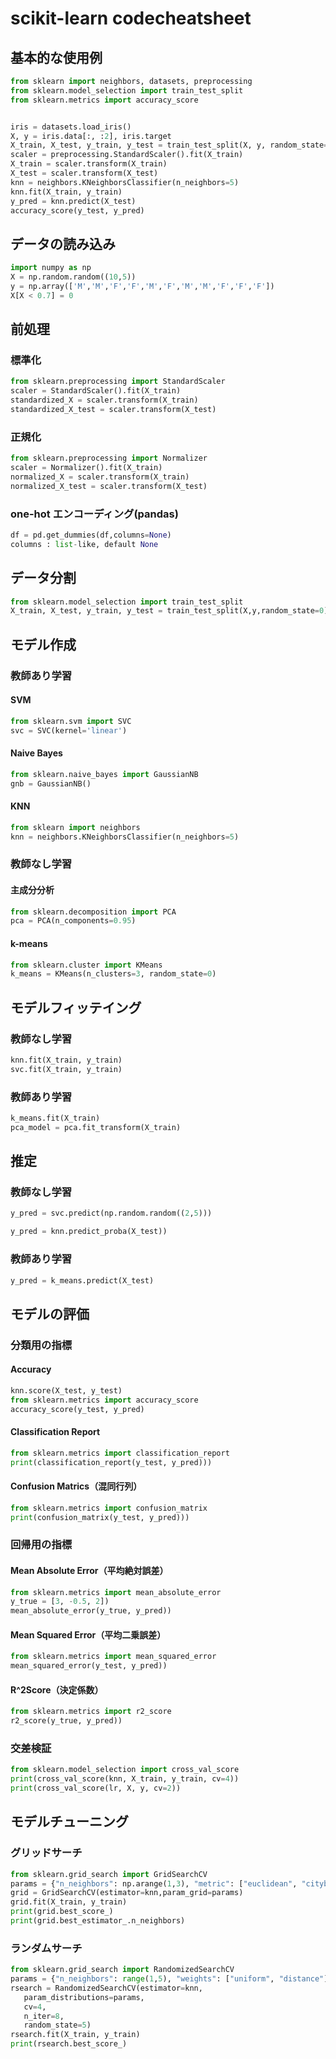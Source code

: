 # scikit-learn codecheatsheet

## 基本的な使用例
```python
from sklearn import neighbors, datasets, preprocessing
from sklearn.model_selection import train_test_split
from sklearn.metrics import accuracy_score


iris = datasets.load_iris()
X, y = iris.data[:, :2], iris.target
X_train, X_test, y_train, y_test = train_test_split(X, y, random_state=33)
scaler = preprocessing.StandardScaler().fit(X_train)
X_train = scaler.transform(X_train)
X_test = scaler.transform(X_test)
knn = neighbors.KNeighborsClassifier(n_neighbors=5)
knn.fit(X_train, y_train)
y_pred = knn.predict(X_test)
accuracy_score(y_test, y_pred)
```

## データの読み込み
```python
import numpy as np
X = np.random.random((10,5))
y = np.array(['M','M','F','F','M','F','M','M','F','F','F'])
X[X < 0.7] = 0
```

## 前処理

### 標準化
```python
from sklearn.preprocessing import StandardScaler
scaler = StandardScaler().fit(X_train)
standardized_X = scaler.transform(X_train)
standardized_X_test = scaler.transform(X_test)
```

### 正規化
```python
from sklearn.preprocessing import Normalizer
scaler = Normalizer().fit(X_train)
normalized_X = scaler.transform(X_train)
normalized_X_test = scaler.transform(X_test)
```
### one-hot エンコーディング(pandas)
```python
df = pd.get_dummies(df,columns=None)
columns : list-like, default None
```

## データ分割
```python
from sklearn.model_selection import train_test_split
X_train, X_test, y_train, y_test = train_test_split(X,y,random_state=0)
```
## モデル作成

### 教師あり学習

#### SVM
```python
from sklearn.svm import SVC
svc = SVC(kernel='linear')
```
#### Naive Bayes
```python
from sklearn.naive_bayes import GaussianNB
gnb = GaussianNB()
```
#### KNN
```python
from sklearn import neighbors
knn = neighbors.KNeighborsClassifier(n_neighbors=5)
```

### 教師なし学習

#### 主成分分析
```python
from sklearn.decomposition import PCA
pca = PCA(n_components=0.95)
```
#### k-means
```python
from sklearn.cluster import KMeans
k_means = KMeans(n_clusters=3, random_state=0)
```

## モデルフィッテイング
### 教師なし学習
```python
knn.fit(X_train, y_train)
svc.fit(X_train, y_train)
```
### 教師あり学習
```python
k_means.fit(X_train)
pca_model = pca.fit_transform(X_train)
```

## 推定
### 教師なし学習
```python
y_pred = svc.predict(np.random.random((2,5)))
```
```python
y_pred = knn.predict_proba(X_test))
```
### 教師あり学習
```python
y_pred = k_means.predict(X_test)
```

## モデルの評価

### 分類用の指標
#### Accuracy
```python
knn.score(X_test, y_test)
from sklearn.metrics import accuracy_score
accuracy_score(y_test, y_pred)
```

#### Classification Report
```python
from sklearn.metrics import classification_report
print(classification_report(y_test, y_pred)))
```

#### Confusion Matrics（混同行列）
```python
from sklearn.metrics import confusion_matrix
print(confusion_matrix(y_test, y_pred)))
```

### 回帰用の指標
#### Mean Absolute Error（平均絶対誤差）
```python
from sklearn.metrics import mean_absolute_error
y_true = [3, -0.5, 2])
mean_absolute_error(y_true, y_pred))
```
#### Mean Squared Error（平均二乗誤差）
```python
from sklearn.metrics import mean_squared_error
mean_squared_error(y_test, y_pred))
```

#### R^2Score（決定係数）
```python
from sklearn.metrics import r2_score
r2_score(y_true, y_pred))
```

### 交差検証
```python
from sklearn.model_selection import cross_val_score
print(cross_val_score(knn, X_train, y_train, cv=4))
print(cross_val_score(lr, X, y, cv=2))
```

## モデルチューニング

### グリッドサーチ
```python
from sklearn.grid_search import GridSearchCV
params = {"n_neighbors": np.arange(1,3), "metric": ["euclidean", "cityblock"]}
grid = GridSearchCV(estimator=knn,param_grid=params)
grid.fit(X_train, y_train)
print(grid.best_score_)
print(grid.best_estimator_.n_neighbors)
```
### ランダムサーチ
```python
from sklearn.grid_search import RandomizedSearchCV
params = {"n_neighbors": range(1,5), "weights": ["uniform", "distance"]}
rsearch = RandomizedSearchCV(estimator=knn,
   param_distributions=params,
   cv=4,
   n_iter=8,
   random_state=5)
rsearch.fit(X_train, y_train)
print(rsearch.best_score_)
```